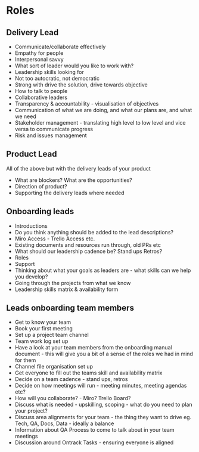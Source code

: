 # Roles

## Delivery Lead

- Communicate/collaborate effectively
- Empathy for people
- Interpersonal savvy
- What sort of leader would you like to work with?
- Leadership skills looking for
- Not too autocratic, not democratic
- Strong with drive the solution, drive towards objective
- How to talk to people
- Collaborative leaders
- Transparency & accountability - visualisation of objectives
- Communication of what we are doing, and what our plans are, and what we need
- Stakeholder management - translating high level to low level and vice versa to communicate progress
- Risk and issues management

## Product Lead

All of the above but with the delivery leads of your product

- What are blockers? What are the opportunities?
- Direction of product?
- Supporting the delivery leads where needed

## Onboarding leads

- Introductions
- Do you think anything should be added to the lead descriptions?
- Miro Access - Trello Access etc.
- Existing documents and resources run through, old PRs etc
- What should our leadership cadence be? Stand ups Retros?
- Roles
- Support
- Thinking about what your goals as leaders are - what skills can we help you develop?
- Going through the projects from what we know
- Leadership skills matrix & availability form

## Leads onboarding team members

- Get to know your team
- Book your first meeting
- Set up a project team channel
- Team work log set up
- Have a look at your team members from the onboarding manual document - this will give you a bit of a sense of the roles we had in mind for them
- Channel file organisation set up
- Get everyone to fill out the teams skill and availability matrix
- Decide on a team cadence - stand ups, retros
- Decide on how meetings will run - meeting minutes, meeting agendas etc?
- How will you collaborate? - Miro? Trello Board?
- Discuss what is needed - upskilling, scoping - what do you need to plan your project?
- Discuss area alignments for your team - the thing they want to drive eg. Tech, QA, Docs, Data - ideally a balance
- Information about QA Process to come to talk about in your team meetings
- Discussion around Ontrack Tasks - ensuring everyone is aligned
